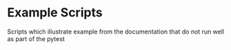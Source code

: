 # Example Scripts

Scripts which illustrate example from the documentation that do not run well as part of the pytest

